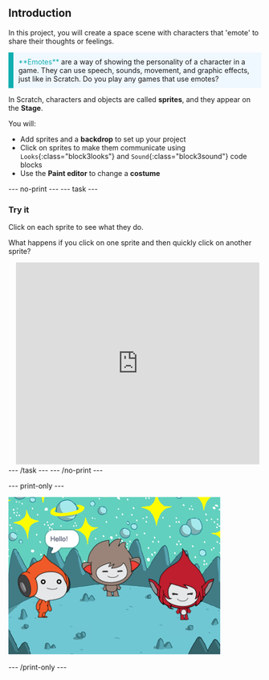 ## Introduction

In this project, you will create a space scene with characters that 'emote' to share their thoughts or feelings.

<p style="border-left: solid; border-width:10px; border-color: #0faeb0; background-color: aliceblue; padding: 10px;">
<span style="color: #0faeb0">**Emotes**</span> are a way of showing the personality of a character in a game. They can use speech, sounds, movement, and graphic effects, just like in Scratch. Do you play any games that use emotes?
</p>

In Scratch, characters and objects are called **sprites**, and they appear on the **Stage**. 

You will:
+ Add sprites and a **backdrop** to set up your project
+ Click on sprites to make them communicate using `Looks`{:class="block3looks"} and `Sound`{:class="block3sound"} code blocks
+ Use the **Paint editor** to change a **costume**

--- no-print ---
--- task ---
### Try it
<div style="display: flex; flex-wrap: wrap">
<div style="flex-basis: 175px; flex-grow: 1">  
Click on each sprite to see what they do. 

What happens if you click on one sprite and then quickly click on another sprite?
</div>
<div class="scratch-preview" style="margin-left: 15px;">
  <iframe allowtransparency="true" width="485" height="402" src="https://scratch.mit.edu/projects/embed/485673032/?autostart=false" frameborder="0"></iframe>
</div>
</div>
--- /task ---
--- /no-print ---

--- print-only ---

![The completed project.](images/showcase_static.png)

--- /print-only ---


